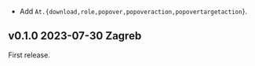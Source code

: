 

- Add `At.{download,role,popover,popoveraction,popovertargetaction`}.

v0.1.0 2023-07-30 Zagreb
------------------------

First release.
